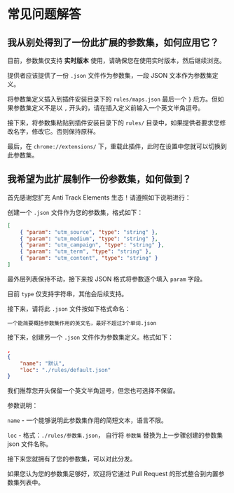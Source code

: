 # 常见问题解答

## 我从别处得到了一份此扩展的参数集，如何应用它？

目前，参数集仅支持 **实时版本** 使用，请确保您在使用实时版本，然后继续浏览。

提供者应该提供了一份 `.json` 文件作为参数集，一段 JSON 文本作为参数集定义。

将参数集定义插入到插件安装目录下的 `rules/maps.json` 最后一个 `}` 后方。但如果参数集定义不是以 `,` 开头的，请在插入定义前输入一个英文半角逗号。

接下来，将参数集粘贴到插件安装目录下的 `rules/` 目录中，如果提供者要求您修改名字，修改它。否则保持原样。

最后，在 `chrome://extensions/` 下，重载此插件，此时在设置中您就可以切换到此参数集。

## 我希望为此扩展制作一份参数集，如何做到？

首先感谢您扩充 Anti Track Elements 生态！请遵照如下说明进行：

创建一个 `.json` 文件作为您的参数集，格式如下：

```json
[
    { "param": "utm_source", "type": "string" },
    { "param": "utm_medium", "type": "string" },
    { "param": "utm_campaign", "type": "string" },
    { "param": "utm_term", "type": "string" },
    { "param": "utm_content", "type": "string" }
]
```

最外层列表保持不动，接下来按 JSON 格式将参数逐个填入 `param` 字段。

目前 `type` 仅支持字符串，其他会后续支持。

接下来，请将此 `.json` 文件按如下格式命名：

`一个能简要概括参数集作用的英文名，最好不超过3个单词.json`

接下来，创建另一个 `.json` 文件作为参数集定义。格式如下：

```json
,
{
    "name": "默认",
    "loc": "./rules/default.json"
}
```

我们推荐您开头保留一个英文半角逗号，但您也可选择不保留。

参数说明：

`name` - 一个能够说明此参数集作用的简短文本，语言不限。

`loc` - 格式：`./rules/参数集.json`， 自行将 `参数集` 替换为上一步骤创建的参数集 json 文件名称。

接下来您就拥有了您的参数集，可以对此分发。

如果您认为您的参数集足够好，欢迎将它通过 Pull Request 的形式整合到内置参数集列表中。